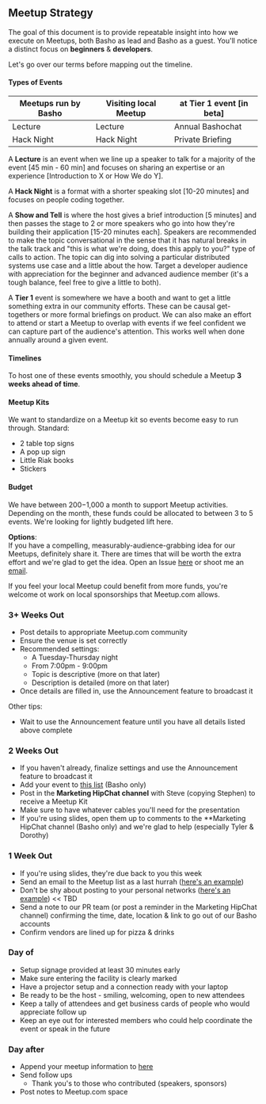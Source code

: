 ## Meetup Strategy

The goal of this document is to provide repeatable insight into how we execute on Meetups, both Basho as lead and Basho as a guest. You'll notice a distinct focus on **beginners** & **developers**. 

 Let's go over our terms before mapping out the timeline.

#### Types of Events

|Meetups run by Basho|Visiting local Meetup|at Tier 1 event [in beta]|
|--------|--------|----------|
Lecture|Lecture|Annual Bashochat
Hack Night|Hack Night|Private Briefing

A **Lecture** is an event when we line up a speaker to talk for a majority of the event [45 min - 60 min] and focuses on sharing an expertise or an experience [Introduction to X or How We do Y].

A **Hack Night** is a format with a shorter speaking slot [10-20 minutes] and focuses on people coding together.

A **Show and Tell** is where the host gives a brief introduction [5 minutes] and then passes the stage to 2 or more speakers who go into how they're building their application [15-20 minutes each]. Speakers are recommended to make the topic conversational in the sense that it has natural breaks in the talk track and "this is what we're doing, does this apply to you?" type of calls to action. The topic can dig into solving a particular distributed systems use case and a little about the how. Target a developer audience with appreciation for the beginner and advanced audience member (it's a tough balance, feel free to give a little to both). 

A **Tier 1** event is somewhere we have a booth and want to get a little something extra in our community efforts. These can be causal get-togethers or more formal briefings on product. We can also make an effort to attend or start a Meetup to overlap with events if we feel confident we can capture part of the audience's attention. This works well when done annually around a given event.

#### Timelines
To host one of these events smoothly, you should schedule a Meetup **3 weeks ahead of time**. 

#### Meetup Kits

We want to standardize on a Meetup kit so events become easy to run through. Standard: 
* 2 table top signs
* A pop up sign 
* Little Riak books
* Stickers 

#### Budget

We have between $200-$1,000 a month to support Meetup activities. Depending on the month, these funds could be allocated to between 3 to 5 events. We're looking for lightly budgeted lift here. 

**Options**:  
If you have a compelling, measurably-audience-grabbing idea for our Meetups, definitely share it. There are times that will be worth the extra effort and we're glad to get the idea. Open an Issue [here](https://github.com/basho-labs/the-riak-community/issues) or shoot me an [email](mailto:mbrender@basho.com).

If you feel your local Meetup could benefit from more funds, you're welcome ot work on local sponsorships that Meetup.com allows.


### 3+ Weeks Out

* Post details to appropriate Meetup.com community
* Ensure the venue is set correctly 
* Recommended settings: 
	* A Tuesday-Thursday night
	* From 7:00pm - 9:00pm 
	* Topic is descriptive (more on that later)
	* Description is detailed (more on that later)
* Once details are filled in, use the Announcement feature to broadcast it

Other tips: 
* Wait to use the Announcement feature until you have all details listed above complete

### 2 Weeks Out

* If you haven't already, finalize settings and use the Announcement feature to broadcast it
* Add your event to [this list](https://docs.google.com/a/basho.com/spreadsheets/d/1NgpH1doVeWi-38YLN07oTS-46vkRxEFx7gun0Npn0ss/edit?usp=sharing) (Basho only)
* Post in the **Marketing HipChat channel** with Steve (copying Stephen) to receive a Meetup Kit
* Make sure to have whatever cables you'll need for the presentation
* If you're using slides, open them up to comments to the **Marketing HipChat channel (Basho only) and we're glad to help (especially Tyler & Dorothy)


### 1 Week Out

* If you're using slides, they're due back to you this week
* Send an email to the Meetup list as a last hurrah ([here's an example](https://docs.google.com/a/basho.com/document/d/1WgO8OV-6_FAMdZVhknlbQJr56ySOfm-3p9rJYh7M8us/edit?usp=sharing))
* Don't be shy about posting to your personal networks ([here's an example]()) << TBD
* Send a note to our PR team (or post a reminder in the Marketing HipChat channel) confirming the time, date, location & link to go out of our Basho accounts
* Confirm vendors are lined up for pizza & drinks

### Day of

* Setup signage provided at least 30 minutes early
* Make sure entering the facility is clearly marked
* Have a projector setup and a connection ready with your laptop
* Be ready to be the host - smiling, welcoming, open to new attendees
* Keep a tally of attendees and get business cards of people who would appreciate follow up
* Keep an eye out for interested members who could help coordinate the event or speak in the future

### Day after

* Append your meetup information to [here](https://docs.google.com/a/basho.com/document/d/1WgO8OV-6_FAMdZVhknlbQJr56ySOfm-3p9rJYh7M8us/edit?usp=sharing)
* Send follow ups 
	* Thank you's to those who contributed (speakers, sponsors)
* Post notes to Meetup.com space